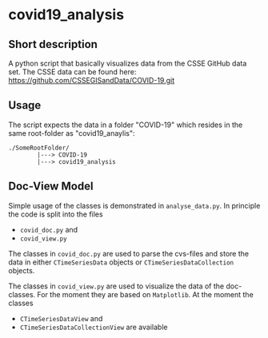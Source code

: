 # covid19_analysis

## Short description
A python script that basically visualizes data from the CSSE GitHub data set. The CSSE data can be found here: https://github.com/CSSEGISandData/COVID-19.git

## Usage
The script expects the data in a folder "COVID-19" which resides in the same root-folder as "covid19_anaylis":

```
./SomeRootFolder/
        |---> COVID-19
        |---> covid19_analysis

```

## Doc-View Model
Simple usage of the classes is demonstrated in `analyse_data.py`. In principle the code is split into the files

* `covid_doc.py` and
* `covid_view.py`

The classes in `covid_doc.py` are used to parse the cvs-files and store the data in either `CTimeSeriesData` objects or `CTimeSeriesDataCollection` objects.

The classes in `covid_view.py` are used to visualize the data of the doc-classes. For the moment they are based on `Matplotlib`. At the moment the classes 
* `CTimeSeriesDataView` and
* `CTimeSeriesDataCollectionView`
are available